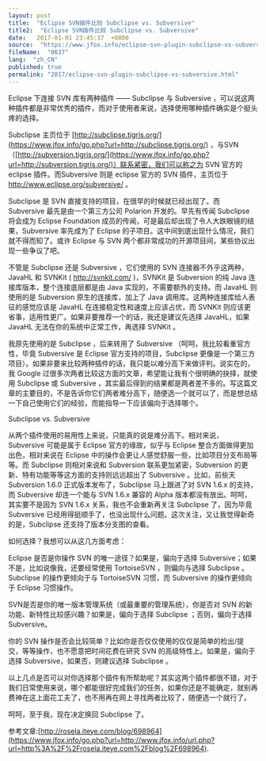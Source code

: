 ```yaml
---
layout: post
title:  "Eclipse SVN插件比较 Subclipse vs. Subversive"
title2:  "Eclipse SVN插件比较 Subclipse vs. Subversive"
date:   2017-01-01 23:45:37  +0800
source:  "https://www.jfox.info/eclipse-svn-plugin-subclipse-vs-subversive.html"
fileName:  "0637"
lang:  "zh_CN"
published: true
permalink: "2017/eclipse-svn-plugin-subclipse-vs-subversive.html"
---
```




Eclipse 下连接 SVN 库有两种插件 —— Subclipse 与 Subversive ，可以说这两种插件都是非常优秀的插件，而对于使用者来说，选择使用哪种插件确实是个挺头疼的选择。

Subclipse 主页位于 [http://subclipse.tigris.org/](https://www.jfox.info/go.php?url=http://subclipse.tigris.org/) ，与SVN（[http://subversion.tigris.org/](https://www.jfox.info/go.php?url=http://subversion.tigris.org/)）联系紧密，我们可以称之为 SVN 官方的 eclipse 插件。而Subversive 则是 eclipse 官方的 SVN 插件，主页位于 http://www.eclipse.org/subversive/ 。

Subclipse 是 SVN 直接支持的项目，在很早的时候就已经出现了。而 Subversive 最先是由一个第三方公司 Polarion 开发的。早先有传闻 Subclipse 将会成为 Eclipse Foundation 成员的传闻，可是最后却出现了令人大跌眼镜的结果，Subversive 率先成为了 Eclipse 的子项目。这中间到底出现什么情况，我们就不得而知了。或许 Eclipse 与 SVN 两个都非常成功的开源项目间，某些协议出现一些争议了吧。

不管是 Subclipse 还是 Subversive ，它们使用的 SVN 连接器不外乎这两种，JavaHL 和 SVNKit ( http://svnkit.com/ )，SVNKit 是 Subversion 的纯 Java 连接库版本，整个连接底层都是由 Java 实现的，不需要额外的支持。而 JavaHL 则使用的是 Subversion 原生的连接库，加上了 Java 调用库。这两种连接库给人表征的感觉应该是 JavaHL 在连接稳定性和速度上应该占优，而 SVNKit 则应该更省事，适用性更广。如果非要推荐一个的话，我还是建议先选择 JavaHL，如果 JavaHL 无法在你的系统中正常工作，再选择 SVNKit 。

我原先使用的是 Subclipse ，后来转用了 Subversive （呵呵，我比较看重官方性，毕竟 Subversive 是 Eclipse 官方支持的项目，Subclipse 更像是一个第三方项目）。如果非要来比较两种插件的话，我只能以难分高下来做评判。说实在的，我 Google 过很多次两者比较这方面的文章，希望能让我有个很明确的抉择，就使用 Subclipse 或 Subversive ，其实最后得到的结果都是两者差不多的。写这篇文章的主要目的，不是告诉你它们两者难分高下，随便选一个就可以了，而是想总结一下自己使用它们的经验，而能指导一下应该偏向于选择哪个。

Subclipse vs. Subversive

从两个插件使用的易用性上来说，只能真的说是难分高下。相对来说，Subversive 可能是属于 Eclipse 官方的缘故，似乎与 Eclipse 整合方面做得更加出色，相对来说在 Eclipse 中的操作会更让人感觉舒服一些，比如项目分支布局等等。而 Subclipse 则相对来说和 Subversion 联系更加紧密，Subversion 的更新、特有功能等等这方面的支持则远远超出了 Subversive 。比如，前些天 Subversion 1.6.0 正式版本发布了，Subclipse 马上跟进了对 SVN 1.6.x 的支持，而 Subversive 却连一个能与 SVN 1.6.x 兼容的 Alpha 版本都没有放出。呵呵，其实要不是因为 SVN 1.6.x 关系，我也不会重新再关注 Subclipse 了，因为毕竟 Subversive 已经用得挺顺手了，也没出现什么问题。这次关注，又让我觉得新奇的是，Subclipse 还支持了版本分支图的查看。

如何选择？我想可以从这几方面考虑：

Eclipse 是否是你操作 SVN 的唯一途径？如果是，偏向于选择 Subversive；如果不是，比如说像我，还要经常使用 TortoiseSVN ，则偏向与选择 Subclipse 。Subclipse 的操作更倾向于与 TortoiseSVN 习惯，而 Subversive 的操作更倾向于 Eclipse 习惯操作。

SVN是否是你的唯一版本管理系统（或最重要的管理系统），你是否对 SVN 的新功能、新特性比较感兴趣？如果是，偏向于选择 Subclipse ；否则，偏向于选择 Subversive。

你的 SVN 操作是否会比较简单？比如你是否仅仅使用的仅仅是简单的检出/提交，等等操作，也不愿意把时间花费在研究 SVN 的高级特性上。如果是，偏向于选择 Subversive，如果否，则建议选择 Subclipse 。

以上几点是否可以对你选择那个插件有所帮助呢？其实这两个插件都很不错，对于我们日常使用来说，哪个都能很好完成我们的任务，如果你还是不能确定，就别再费神在这上面花工夫了，也不用再在网上寻找两者比较了，随便选一个就行了。

呵呵，至于我，现在决定换回 Subclipse 了。

参考文章:[http://rosela.iteye.com/blog/698964](https://www.jfox.info/go.php?url=http://www.jfox.info/url.php?url=http%3A%2F%2Frosela.iteye.com%2Fblog%2F698964).
